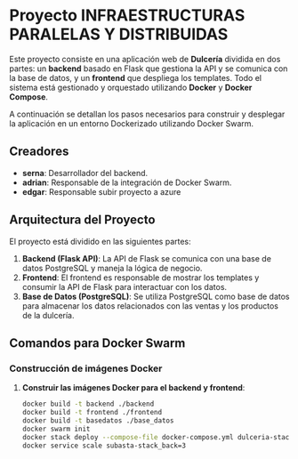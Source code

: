 # Proyecto INFRAESTRUCTURAS PARALELAS Y DISTRIBUIDAS

Este proyecto consiste en una aplicación web de **Dulcería** dividida en dos partes: un **backend** basado en Flask que gestiona la API y se comunica con la base de datos, y un **frontend** que despliega los templates. Todo el sistema está gestionado y orquestado utilizando **Docker** y **Docker Compose**.

A continuación se detallan los pasos necesarios para construir y desplegar la aplicación en un entorno Dockerizado utilizando Docker Swarm.

## Creadores

- **serna**: Desarrollador del backend.
- **adrian**: Responsable de la integración de Docker Swarm.
- **edgar**: Responsable subir proyecto a azure

## Arquitectura del Proyecto

El proyecto está dividido en las siguientes partes:

1. **Backend (Flask API)**: La API de Flask se comunica con una base de datos PostgreSQL y maneja la lógica de negocio.
2. **Frontend**: El frontend es responsable de mostrar los templates y consumir la API de Flask para interactuar con los datos.
3. **Base de Datos (PostgreSQL)**: Se utiliza PostgreSQL como base de datos para almacenar los datos relacionados con las ventas y los productos de la dulcería.

## Comandos para Docker Swarm

### Construcción de imágenes Docker

1. **Construir las imágenes Docker para el backend y frontend**:

   ```bash
   docker build -t backend ./backend
   docker build -t frontend ./frontend
   docker build -t basedatos ./base_datos
   docker swarm init
   docker stack deploy --compose-file docker-compose.yml dulceria-stack
   docker service scale subasta-stack_back=3
